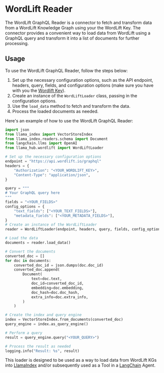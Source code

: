 # WordLift Reader

The WordLift GraphQL Reader is a connector to fetch and transform data from a WordLift Knowledge Graph using your the WordLift Key. The connector provides a convenient way to load data from WordLift using a GraphQL query and transform it into a list of documents for further processing.

## Usage

To use the WordLift GraphQL Reader, follow the steps below:

1. Set up the necessary configuration options, such as the API endpoint, headers, query, fields, and configuration options (make sure you have with you the [Wordlift Key](https://docs.wordlift.io/pages/key-concepts/#wordlift-key)).
2. Create an instance of the `WordLiftLoader` class, passing in the configuration options.
3. Use the `load_data` method to fetch and transform the data.
4. Process the loaded documents as needed.

Here's an example of how to use the WordLift GraphQL Reader:

```python
import json
from llama_index import VectorStoreIndex
from llama_index.readers.schema import Document
from langchain.llms import OpenAI
from llama_hub.wordlift import WordLiftLoader

# Set up the necessary configuration options
endpoint = "https://api.wordlift.io/graphql"
headers = {
    "Authorization": "<YOUR_WORDLIFT_KEY>",
    "Content-Type": "application/json",
}

query = """
# Your GraphQL query here
"""
fields = "<YOUR_FIELDS>"
config_options = {
    "text_fields": ["<YOUR_TEXT_FIELDS>"],
    "metadata_fields": ["<YOUR_METADATA_FIELDS>"],
}
# Create an instance of the WordLiftLoader
reader = WordLiftLoader(endpoint, headers, query, fields, config_options)

# Load the data
documents = reader.load_data()

# Convert the documents
converted_doc = []
for doc in documents:
    converted_doc_id = json.dumps(doc.doc_id)
    converted_doc.append(
        Document(
            text=doc.text,
            doc_id=converted_doc_id,
            embedding=doc.embedding,
            doc_hash=doc.doc_hash,
            extra_info=doc.extra_info,
        )
    )

# Create the index and query engine
index = VectorStoreIndex.from_documents(converted_doc)
query_engine = index.as_query_engine()

# Perform a query
result = query_engine.query("<YOUR_QUERY>")

# Process the result as needed
logging.info("Result: %s", result)
```

This loader is designed to be used as a way to load data from WordLift KGs into [LlamaIndex](https://github.com/emptycrown/llama-hub/tree/main/llama_hub/apify/actor#:~:text=load%20data%20into-,LlamaIndex,-and/or%20subsequently) and/or subsequently used as a Tool in a [LangChain](https://github.com/hwchase17/langchain) Agent.
